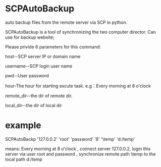 # SCPAutoBackup
auto backup files from the remote server via SCP in python.




SCPAutoBackup is a tool of synchronizing the two computer director.
Can use for backup website;


Please privide 6 parameters for this command:

 host--SCP server IP or domain name

 username--SCP login user name

 pwd--User password

 hour-The hour for starting excute task. e.g：Every morning at 8 o'clock

 remote_dir--the dir of remote dir.

 local_dir--the dir of local dir


# example
SCPAutoBackp '127.0.0.2' 'root' 'password' '8' '\temp' 'd:/temp'

means: Every morning at 8 o'clock , connect server 127.0.0.2, login this server via user root and password , synchronize remote  path \temp to the local path d:/temp
